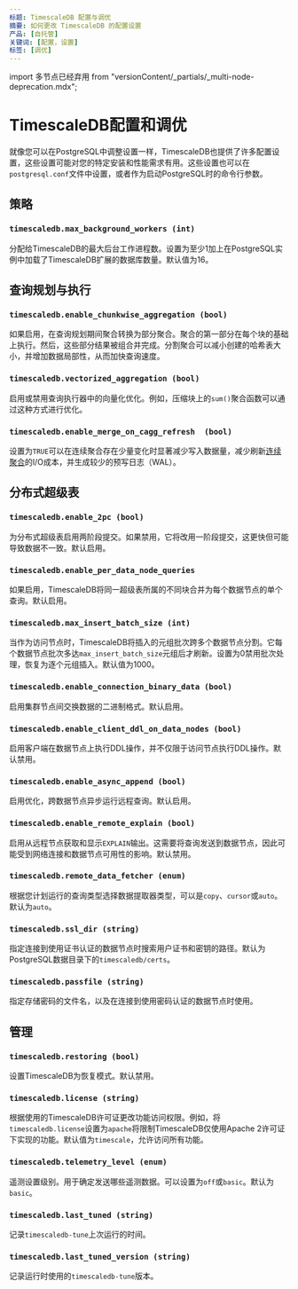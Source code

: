 ```yaml
---
标题: TimescaleDB 配置与调优
摘要: 如何更改 TimescaleDB 的配置设置
产品: [自托管]
关键词: [配置，设置]
标签: [调优]
---
```


import 多节点已经弃用 from "versionContent/_partials/_multi-node-deprecation.mdx";

# TimescaleDB配置和调优

就像您可以在PostgreSQL中调整设置一样，TimescaleDB也提供了许多配置设置，这些设置可能对您的特定安装和性能需求有用。这些设置也可以在`postgresql.conf`文件中设置，或者作为启动PostgreSQL时的命令行参数。

## 策略

### `timescaledb.max_background_workers (int)`

分配给TimescaleDB的最大后台工作进程数。设置为至少1加上在PostgreSQL实例中加载了TimescaleDB扩展的数据库数量。默认值为16。

## 查询规划与执行

### `timescaledb.enable_chunkwise_aggregation (bool)`
如果启用，在查询规划期间聚合转换为部分聚合。聚合的第一部分在每个块的基础上执行。然后，这些部分结果被组合并完成。分割聚合可以减小创建的哈希表大小，并增加数据局部性，从而加快查询速度。

### `timescaledb.vectorized_aggregation (bool)`
启用或禁用查询执行器中的向量化优化。例如，压缩块上的`sum()`聚合函数可以通过这种方式进行优化。

### `timescaledb.enable_merge_on_cagg_refresh  (bool)`
设置为`TRUE`可以在连续聚合存在少量变化时显著减少写入数据量，减少刷新[连续聚合][continuous-aggregates]的I/O成本，并生成较少的预写日志（WAL）。

## 分布式超级表

<MultiNodeDeprecation />

### `timescaledb.enable_2pc (bool)`
为分布式超级表启用两阶段提交。如果禁用，它将改用一阶段提交，这更快但可能导致数据不一致。默认启用。

### `timescaledb.enable_per_data_node_queries`
如果启用，TimescaleDB将同一超级表所属的不同块合并为每个数据节点的单个查询。默认启用。

### `timescaledb.max_insert_batch_size (int)`
当作为访问节点时，TimescaleDB将插入的元组批次跨多个数据节点分割。它每个数据节点批次多达`max_insert_batch_size`元组后才刷新。设置为0禁用批次处理，恢复为逐个元组插入。默认值为1000。

### `timescaledb.enable_connection_binary_data (bool)`
启用集群节点间交换数据的二进制格式。默认启用。

### `timescaledb.enable_client_ddl_on_data_nodes (bool)`
启用客户端在数据节点上执行DDL操作，并不仅限于访问节点执行DDL操作。默认禁用。

### `timescaledb.enable_async_append (bool)`
启用优化，跨数据节点异步运行远程查询。默认启用。

### `timescaledb.enable_remote_explain (bool)`
启用从远程节点获取和显示`EXPLAIN`输出。这需要将查询发送到数据节点，因此可能受到网络连接和数据节点可用性的影响。默认禁用。

### `timescaledb.remote_data_fetcher (enum)`
根据您计划运行的查询类型选择数据提取器类型，可以是`copy`、`cursor`或`auto`。默认为`auto`。

### `timescaledb.ssl_dir (string)`
指定连接到使用证书认证的数据节点时搜索用户证书和密钥的路径。默认为PostgreSQL数据目录下的`timescaledb/certs`。

### `timescaledb.passfile (string)`
指定存储密码的文件名，以及在连接到使用密码认证的数据节点时使用。

## 管理

### `timescaledb.restoring (bool)`
设置TimescaleDB为恢复模式。默认禁用。

### `timescaledb.license (string)`
根据使用的TimescaleDB许可证更改功能访问权限。例如，将`timescaledb.license`设置为`apache`将限制TimescaleDB仅使用Apache 2许可证下实现的功能。默认值为`timescale`，允许访问所有功能。

### `timescaledb.telemetry_level (enum)`
遥测设置级别。用于确定发送哪些遥测数据。可以设置为`off`或`basic`。默认为`basic`。

### `timescaledb.last_tuned (string)`
记录`timescaledb-tune`上次运行的时间。

### `timescaledb.last_tuned_version (string)`
记录运行时使用的`timescaledb-tune`版本。

[continuous-aggregates]: /use-timescale/:currentVersion:/continuous-aggregates/


